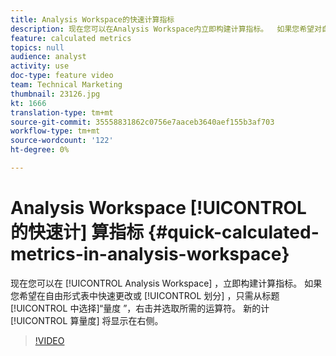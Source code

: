 ```yaml
---
title: Analysis Workspace的快速计算指标
description: 现在您可以在Analysis Workspace内立即构建计算指标。  如果您希望对自由形式表中的几个指标进行快速的百分比更改或划分，只需从标题中选择指标，右键单击并选择所需的运算符。  新的计算量度将显示在右侧。
feature: calculated metrics
topics: null
audience: analyst
activity: use
doc-type: feature video
team: Technical Marketing
thumbnail: 23126.jpg
kt: 1666
translation-type: tm+mt
source-git-commit: 35558831862c0756e7aaceb3640aef155b3af703
workflow-type: tm+mt
source-wordcount: '122'
ht-degree: 0%

---
```



# Analysis Workspace [!UICONTROL 的快速计] 算指标 {#quick-calculated-metrics-in-analysis-workspace}

现在您可以在 [!UICONTROL Analysis Workspace] ，立即构建计算指标。  如果您希望在自由形式表中快速更改或 [!UICONTROL 划分] ，只需从标题 [!UICONTROL 中选择]“量度  ”，右击并选取所需的运算符。  新的计 [!UICONTROL 算量度] 将显示在右侧。

>[!VIDEO](https://video.tv.adobe.com/v/23126/?quality=12)
